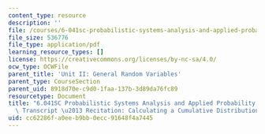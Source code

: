 ```yaml
---
content_type: resource
description: ''
file: /courses/6-041sc-probabilistic-systems-analysis-and-applied-probability-fall-2013/cc62286fa0eeb9bb0ecc91648f4a7445_MIT6_041SCF13_Calculating_a_CDF_300k.pdf
file_size: 536776
file_type: application/pdf
learning_resource_types: []
license: https://creativecommons.org/licenses/by-nc-sa/4.0/
ocw_type: OCWFile
parent_title: 'Unit II: General Random Variables'
parent_type: CourseSection
parent_uid: 8918d70e-c9d0-1faa-137b-3d89da76fc89
resourcetype: Document
title: "6.041SC Probabilistic Systems Analysis and Applied Probability, Fall 2013\
  \ Transcript \u2013 Recitation: Calculating a Cumulative Distribution Function(CDF)"
uid: cc62286f-a0ee-b9bb-0ecc-91648f4a7445
---
```

